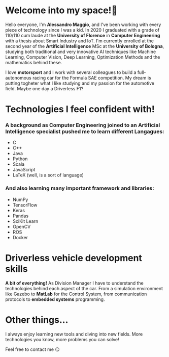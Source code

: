 # Welcome into my space!👋
Hello everyone, I'm **Alessandro Maggio**, and I've been working with every piece of technology since I was a kid. In 2020 I graduated with a grade of 110/110 cum laude at the **University of Florence** in **Computer Engineering** with a thesis about Smart Industry and IoT. I'm currently enrolled at the second year of the **Artificial Intelligence** MSc at the **University of Bologna**, studying both traditional and very innovative AI techniques like Machine Learning, Computer Vision, Deep Learning, Optimization Methods and the mathematics behind these.

I love **motorsport** and I work with several colleagues to build a full-autonomous racing car for the Formula SAE competition. My dream is putting togheter what I like studying and my passion for the automotive field. Maybe one day a Driverless F1?

# Technologies I feel confident with!
### A background as Computer Engineering joined to an Artificial Intelligence specialist pushed me to learn different Langagues:
* C
* C++
* Java
* Python
* Scala
* JavaScript
* LaTeX (well, is a sort of language)
### And also learning many important framework and libraries:
* NumPy
* TensorFlow
* Keras
* Pandas 
* SciKit Learn
* OpenCV
* ROS
* Docker


# Driverless vehicle development skills
**A bit of everything!** As Division Manager I have to understand the technologies behind each aspect of the car. From a simulation environment like Gazebo to **MatLab** for the Control System, from communication protocols to **embedded systems** programming.


# Other things...
I always enjoy learning new tools and diving into new fields. More technologies you know, more problems you can solve!

Feel free to contact me :smirk:
